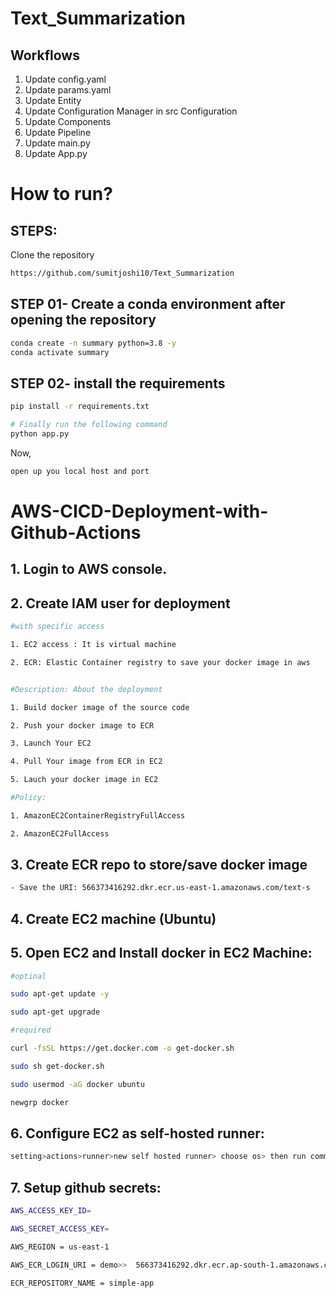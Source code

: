# Text_Summarization

## Workflows

1. Update config.yaml
2. Update params.yaml
3. Update Entity
4. Update Configuration Manager in src Configuration
5. Update Components
6. Update Pipeline
7. Update main.py
8. Update App.py

# How to run?
## STEPS:
Clone the repository

```bash
https://github.com/sumitjoshi10/Text_Summarization
```

## STEP 01- Create a conda environment after opening the repository
```bash
conda create -n summary python=3.8 -y
conda activate summary
```
## STEP 02- install the requirements
```bash
pip install -r requirements.txt

# Finally run the following command
python app.py
```
Now,
```bash
open up you local host and port
```

# AWS-CICD-Deployment-with-Github-Actions
## 1. Login to AWS console.
## 2. Create IAM user for deployment
```bash
#with specific access

1. EC2 access : It is virtual machine

2. ECR: Elastic Container registry to save your docker image in aws


#Description: About the deployment

1. Build docker image of the source code

2. Push your docker image to ECR

3. Launch Your EC2 

4. Pull Your image from ECR in EC2

5. Lauch your docker image in EC2

#Policy:

1. AmazonEC2ContainerRegistryFullAccess

2. AmazonEC2FullAccess
```
## 3. Create ECR repo to store/save docker image
```bash
- Save the URI: 566373416292.dkr.ecr.us-east-1.amazonaws.com/text-s
```
## 4. Create EC2 machine (Ubuntu)
## 5. Open EC2 and Install docker in EC2 Machine:
```bash
#optinal

sudo apt-get update -y

sudo apt-get upgrade

#required

curl -fsSL https://get.docker.com -o get-docker.sh

sudo sh get-docker.sh

sudo usermod -aG docker ubuntu

newgrp docker
```
## 6. Configure EC2 as self-hosted runner:
```bash
setting>actions>runner>new self hosted runner> choose os> then run command one by one
```
## 7. Setup github secrets:
```bash
AWS_ACCESS_KEY_ID=

AWS_SECRET_ACCESS_KEY=

AWS_REGION = us-east-1

AWS_ECR_LOGIN_URI = demo>>  566373416292.dkr.ecr.ap-south-1.amazonaws.com

ECR_REPOSITORY_NAME = simple-app
```
